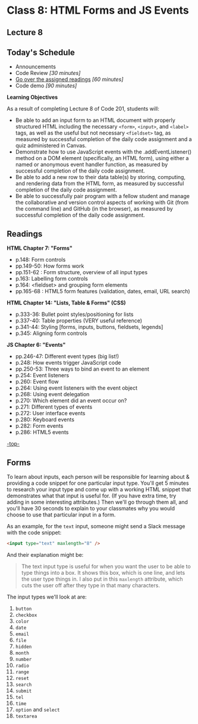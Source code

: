 # Class 8: HTML Forms and JS Events

<a id="top"></a>
## Lecture 8

## Today's Schedule
- Announcements
- Code Review *[30 minutes]*
- [Go over the assigned readings](#readings) *[60 minutes]*
- Code demo *[90 minutes]*

**Learning Objectives**

As a result of completing Lecture 8 of Code 201, students will:
- Be able to add an input form to an HTML document with properly structured HTML including the necessary `<form>`, `<input>`, and `<label>` tags, as well as the useful but not necessary `<fieldset>` tag, as measured by successful completion of the daily code assignment and a quiz administered in Canvas.
- Demonstrate how to use JavaScript events with the .addEventListener() method on a DOM element (specifically, an HTML form), using either a named or anonymous event handler function, as measured by successful completion of the daily code assignment.
- Be able to add a new row to their data table(s) by storing, computing, and rendering data from the HTML form, as measured by successful completion of the daily code assignment.
- Be able to successfully pair program with a fellow student and manage the collaborative and version control aspects of working with Git (from the command line) and GitHub (in the browser), as measured by successful completion of the daily code assignment.

<a id="readings"></a>

## Readings

**HTML Chapter 7: "Forms"**

- p.148: Form controls
- pp.149-50: How forms work
- pp.151-62 : Form structure, overview of all input types
- p.163: Labelling form controls
- p.164: \<fieldset\> and grouping form elements
- pp.165-68 : HTML5 form features (validation, dates, email, URL search)

**HTML Chapter 14: "Lists, Table & Forms" (CSS)**

- p.333-36: Bullet point styles/positioning for lists
- p.337-40: Table properties (VERY useful reference)
- p.341-44: Styling [forms, inputs, buttons, fieldsets, legends]
- p.345: Aligning form controls

**JS Chapter 6: "Events"**

- pp.246-47: Different event types (big list!)
- p.248: How events trigger JavaScript code
- pp.250-53: Three ways to bind an event to an element
- p.254: Event listeners
- p.260: Event flow
- p.264: Using event listeners with the event object
- p.268: Using event delegation
- p.270: Which element did an event occur on?
- p.271: Different types of events
- p.272: User interface events
- p.280: Keyboard events
- p.282: Form events
- p.286: HTML5 events

[-top-](#top)


## Forms

To learn about inputs, each person will be responsible for learning about & providing a code snippet for one particular input type. You'll get 5 minutes to research your input type and come up with a working HTML snippet that demonstrates what that input is useful for. (If you have extra time, try adding in some interesting attributes.) Then we'll go through them all, and you'll have 30 seconds to explain to your classmates why you would choose to use that particular input in a form.

As an example, for the `text` input, someone might send a Slack message with the code snippet:

```html
<input type="text" maxlength="8" />
```

And their explanation might be:

>The text input type is useful for when you want the user to be able to type things into a box. It shows this box, which is one line, and lets the user type things in. I also put in this `maxlength` attribute, which cuts the user off after they type in that many characters.


The input types we'll look at are:

1. `button`
1. `checkbox`
1. `color`
1. `date`
1. `email`
1. `file`
1. `hidden`
1. `month`
1. `number`
1. `radio`
1. `range`
1. `reset`
1. `search`
1. `submit`
1. `tel`
1. `time`
1. `option` and `select`
1. `textarea`
